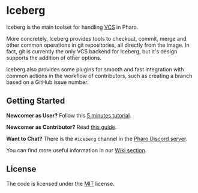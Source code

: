 # Iceberg

Iceberg is the main toolset for handling [VCS](https://en.wikipedia.org/wiki/Version_control) in Pharo.

More concretely, Iceberg provides tools to checkout, commit, merge and other common operations in git repositories, all directly from the image.
In fact, git is currently the only VCS backend for Iceberg, but it's design supports the addition of other options.

Iceberg also provides some plugins for smooth and fast integration with common actions in the workflow of contributors, such as creating a branch based on a GitHub issue number.


## Getting Started

**Newcomer as User?** Follow this [5 minutes tutorial](https://github.com/pharo-vcs/iceberg/wiki/Tutorial).

**Newcomer as Contributor?** Read [this guide](https://github.com/pharo-vcs/iceberg/wiki/Contributing-to-Iceberg).

**Want to Chat?** There is the `#iceberg` channel in the [Pharo Discord server](https://pharo.org/community).

You can find more useful information in our [Wiki section](https://github.com/pharo-vcs/iceberg/wiki).


## License

The code is licensed under the [MIT](LICENSE) license.
